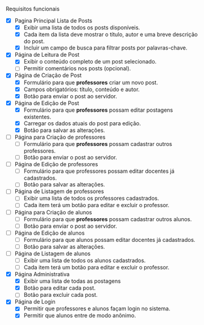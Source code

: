 Requisitos funcionais

- [X] Pagina Principal Lista de Posts
  - [X] Exibir uma lista de todos os posts disponíveis.
  - [X] Cada item da lista deve mostrar o título, autor e uma breve descrição do post.
  - [X] Incluir um campo de busca para filtrar posts por palavras-chave.

- [X] Página de Leitura de Post
  - [X] Exibir o conteúdo completo de um post selecionado.
  - [ ] Permitir comentários nos posts (opcional).

- [X] Página de Criação de Post
  - [X] Formulário para que **professores** criar um novo post.
  - [X] Campos obrigatórios: título, conteúdo e autor.
  - [X] Botão para enviar o post ao servidor.

- [X] Página de Edição de Post
  - [X] Formulário para que **professores** possam editar postagens existentes.
  - [X] Carregar os dados atuais do post para edição.
  - [X] Botão para salvar as alterações.

- [ ] Página para Criação de professores
  - [ ] Formulário para que **professores** possam cadastrar outros professores.
  - [ ] Botão para enviar o post ao servidor.

- [ ] Página de Edição de professores
  - [ ] Formulário para que professores possam editar docentes já cadastrados.
  - [ ] Botão para salvar as alterações.

- [ ] Página de Listagem de professores
  - [ ] Exibir uma lista de todos os professores cadastrados.
  - [ ] Cada item terá um botão para editar e excluir o professor.

- [ ] Página para Criação de alunos
  - [ ] Formulário para que **professores** possam cadastrar outros alunos.
  - [ ] Botão para enviar o post ao servidor.

- [ ] Página de Edição de alunos
  - [ ] Formulário para que alunos possam editar docentes já cadastrados.
  - [ ] Botão para salvar as alterações.

- [ ] Página de Listagem de alunos
  - [ ] Exibir uma lista de todos os alunos cadastrados.
  - [ ] Cada item terá um botão para editar e excluir o professor.

- [X] Página Administrativa
  - [X] Exibir uma lista de todas as postagens
  - [X] Botão para editar cada post.
  - [ ] Botão para excluir cada post.

- [X] Página de Login
  - [X] Permitir que professores e alunos façam login no sistema.
  - [X] Permitir que alunos entre de modo anônimo.